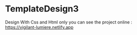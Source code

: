 # TemplateDesign3
Design With Css and Html only
you can see the project online :
https://vigilant-lumiere.netlify.app
